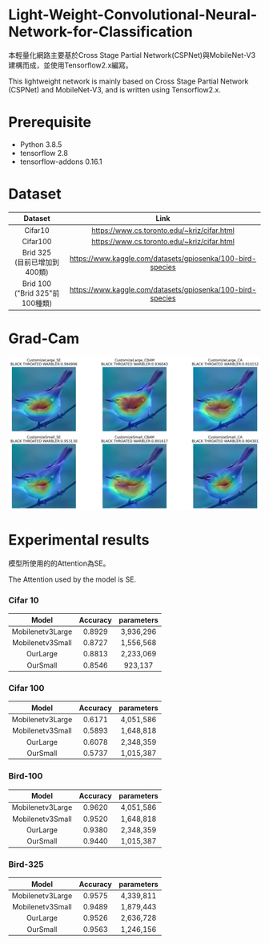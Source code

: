 # Light-Weight-Convolutional-Neural-Network-for-Classification
本輕量化網路主要基於Cross Stage Partial Network(CSPNet)與MobileNet-V3建構而成，並使用Tensorflow2.x編寫。

This lightweight network is mainly based on Cross Stage Partial Network (CSPNet) and MobileNet-V3, and is written using Tensorflow2.x.

# Prerequisite
- Python 3.8.5
- tensorflow 2.8
- tensorflow-addons 0.16.1

# Dataset
 | Dataset | Link |
 | :---: | :-----: |
 | Cifar10  | https://www.cs.toronto.edu/~kriz/cifar.html |
 | Cifar100 | https://www.cs.toronto.edu/~kriz/cifar.html |
 |Brid 325 <br> (目前已增加到400類) | https://www.kaggle.com/datasets/gpiosenka/100-bird-species |
 | Brid 100 <br> ("Brid 325"前100種類) | https://www.kaggle.com/datasets/gpiosenka/100-bird-species |
  
# Grad-Cam
![image](img/3.png)

# Experimental results

模型所使用的的Attention為SE。

The Attention used by the model is SE.
### Cifar 10
 | Model            | Accuracy | parameters |
 | :---:            | :------: | :--------: |
 | Mobilenetv3Large | 0.8929   | 3,936,296 |
 | Mobilenetv3Small | 0.8727   | 1,556,568 |
 | OurLarge         | 0.8813   | 2,233,069 |
 | OurSmall         | 0.8546   |  923,137  |

### Cifar 100
 | Model            | Accuracy | parameters |
 | :---:            | :------: | :--------: |
 | Mobilenetv3Large | 0.6171   | 4,051,586 |
 | Mobilenetv3Small | 0.5893   | 1,648,818 |
 | OurLarge         | 0.6078   | 2,348,359 |
 | OurSmall         | 0.5737   | 1,015,387 |
 
### Bird-100
 | Model            | Accuracy | parameters |
 | :---:            | :------: | :--------: |
 | Mobilenetv3Large | 0.9620   | 4,051,586 |
 | Mobilenetv3Small | 0.9520   | 1,648,818 |
 | OurLarge         | 0.9380   | 2,348,359 |
 | OurSmall         | 0.9440   | 1,015,387 |
 
### Bird-325
 | Model            | Accuracy | parameters |
 | :---:            | :------: | :--------: |
 | Mobilenetv3Large | 0.9575   | 4,339,811 |
 | Mobilenetv3Small | 0.9489   | 1,879,443 |
 | OurLarge         | 0.9526   | 2,636,728 |
 | OurSmall         | 0.9563   | 1,246,156 |
